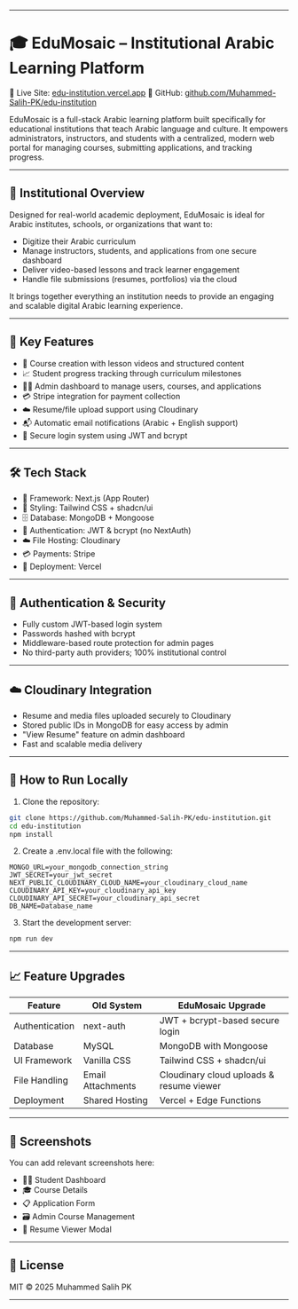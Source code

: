
---

# 🎓 EduMosaic – Institutional Arabic Learning Platform

📍 Live Site: [edu-institution.vercel.app](https://edu-institution.vercel.app)
📂 GitHub: [github.com/Muhammed-Salih-PK/edu-institution](https://github.com/Muhammed-Salih-PK/edu-institution)

EduMosaic is a full-stack Arabic learning platform built specifically for educational institutions that teach Arabic language and culture. It empowers administrators, instructors, and students with a centralized, modern web portal for managing courses, submitting applications, and tracking progress.

---

## 🏫 Institutional Overview

Designed for real-world academic deployment, EduMosaic is ideal for Arabic institutes, schools, or organizations that want to:

* Digitize their Arabic curriculum
* Manage instructors, students, and applications from one secure dashboard
* Deliver video-based lessons and track learner engagement
* Handle file submissions (resumes, portfolios) via the cloud

It brings together everything an institution needs to provide an engaging and scalable digital Arabic learning experience.

---

## 🌟 Key Features

* 📝 Course creation with lesson videos and structured content
* 📈 Student progress tracking through curriculum milestones
* 🧑‍💼 Admin dashboard to manage users, courses, and applications
* 💳 Stripe integration for payment collection
* ☁️ Resume/file upload support using Cloudinary
* 📬 Automatic email notifications (Arabic + English support)
* 🔐 Secure login system using JWT and bcrypt

---

## 🛠 Tech Stack

* 🔧 Framework: Next.js (App Router)
* 🎨 Styling: Tailwind CSS + shadcn/ui
* 🗄 Database: MongoDB + Mongoose
* 🔐 Authentication: JWT & bcrypt (no NextAuth)
* ☁️ File Hosting: Cloudinary
* 💳 Payments: Stripe
* 🚀 Deployment: Vercel

---

## 🔐 Authentication & Security

* Fully custom JWT-based login system
* Passwords hashed with bcrypt
* Middleware-based route protection for admin pages
* No third-party auth providers; 100% institutional control

---

## ☁️ Cloudinary Integration

* Resume and media files uploaded securely to Cloudinary
* Stored public IDs in MongoDB for easy access by admin
* "View Resume" feature on admin dashboard
* Fast and scalable media delivery

---

## 🧪 How to Run Locally

1. Clone the repository:

```bash
git clone https://github.com/Muhammed-Salih-PK/edu-institution.git
cd edu-institution
npm install
```

2. Create a .env.local file with the following:

```env
MONGO_URL=your_mongodb_connection_string
JWT_SECRET=your_jwt_secret
NEXT_PUBLIC_CLOUDINARY_CLOUD_NAME=your_cloudinary_cloud_name
CLOUDINARY_API_KEY=your_cloudinary_api_key
CLOUDINARY_API_SECRET=your_cloudinary_api_secret
DB_NAME=Database_name
```

3. Start the development server:

```bash
npm run dev
```

---

## 📈 Feature Upgrades

| Feature        | Old System        | EduMosaic Upgrade                        |
| -------------- | ----------------- | ---------------------------------------- |
| Authentication | next-auth         | JWT + bcrypt-based secure login          |
| Database       | MySQL             | MongoDB with Mongoose                    |
| UI Framework   | Vanilla CSS       | Tailwind CSS + shadcn/ui                 |
| File Handling  | Email Attachments | Cloudinary cloud uploads & resume viewer |
| Deployment     | Shared Hosting    | Vercel + Edge Functions                  |

---

## 📸 Screenshots

You can add relevant screenshots here:

* 🧑‍🎓 Student Dashboard
* 🎓 Course Details
* 📋 Application Form
* 🗃️ Admin Course Management
* 📂 Resume Viewer Modal

---

## 📄 License

MIT © 2025 Muhammed Salih PK

---